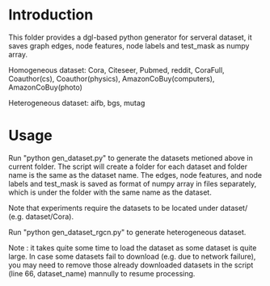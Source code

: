 # Introduction
This folder provides a dgl-based python generator for serveral dataset, it saves graph edges, node features, node labels and test_mask as numpy array. 

Homogeneous dataset: Cora, Citeseer, Pubmed, reddit, CoraFull, Coauthor(cs), Coauthor(physics), AmazonCoBuy(computers), AmazonCoBuy(photo)

Heterogeneous dataset: aifb, bgs, mutag 

# Usage
Run "python gen_dataset.py" to generate the datasets metioned above in current folder. The script will create a folder for each dataset and folder name is the same as the dataset name. The  edges, node features, and node labels and test_mask is saved as format of numpy array in files separately, which is under the folder with the same name as the dataset.

Note that experiments require the datasets to be located under dataset/ (e.g. dataset/Cora).

Run "python gen_dataset_rgcn.py" to generate heterogeneous dataset.

Note : it takes quite some time to load the dataset as some dataset is quite large. In case some datasets fail to download (e.g. due to network failure), you may need to remove those already downloaded datasets in the script (line 66, dataset_name) mannully to resume processing.
